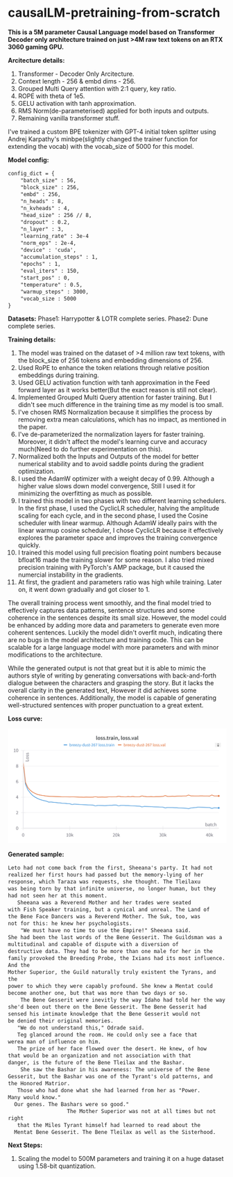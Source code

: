 # causalLM-pretraining-from-scratch

**This is a 5M parameter Causal Language model based on Transformer Decoder only architecture trained on just >4M raw text tokens on an RTX 3060 gaming GPU.**

**Arcitecture details:**
1. Transformer - Decoder Only Arcitecture.
2. Context length - 256 & embd dims - 256.
3. Grouped Multi Query attention with 2:1 query, key ratio.
4. ROPE with theta of 1e5.
5. GELU activation with tanh approximation.
6. RMS Norm(de-parameterised) applied for both inputs and outputs.
7. Remaining vanilla transformer stuff.

I've trained a custom BPE tokenizer with GPT-4 initial token splitter using Andrej Karpathy's minbpe(slightly changed the trainer function for extending the vocab) with the vocab_size of 5000 for this model.

**Model config:**

```
config_dict = {
    "batch_size" : 56,
    "block_size" : 256,
    "embd" : 256,
    "n_heads" : 8,
    "n_kvheads" : 4,
    "head_size" : 256 // 8,
    "dropout" : 0.2,
    "n_layer" : 3,
    "learning_rate" : 3e-4
    "norm_eps" : 2e-4,
    "device" : 'cuda',
    "accumulation_steps" : 1,
    "epochs" : 1,
    "eval_iters" : 150,
    "start_pos" : 0,
    "temperature" : 0.5,
    "warmup_steps" : 3000,
    "vocab_size : 5000
}
```

**Datasets:** Phase1: Harrypotter & LOTR complete series.
              Phase2: Dune complete series.

**Training details:**

1. The model was trained on the dataset of >4 million raw text tokens, with the block_size of 256 tokens and embedding dimensions of 256.
2. Used RoPE to enhance the token relations through relative position embeddings during training.
3. Used GELU activation function with tanh approximation in the Feed forward layer as it works better(But the exact reason is still not clear).
4. Implemented Grouped Multi Query attention for faster training. But I didn't see much difference in the training time as my model is too small.
5. I've chosen RMS Normalization because it simplifies the process by removing extra mean calculations, which has no impact, as mentioned in the paper.
6. I've de-parameterized the normalization layers for faster training. Moreover, it didn't affect the model's learning curve and accuracy much(Need to do further experimentation on this).
7. Normalized both the Inputs and Outputs of the model for better numerical stability and to avoid saddle points during the gradient optimization.
8. I used the AdamW optimizer with a weight decay of 0.99. Although a higher value slows down model convergence, Still I used it for minimizing the overfitting as much as possible.
9. I trained this model in two phases with two different learning schedulers. In the first phase, I used the CyclicLR scheduler, halving the amplitude scaling for each cycle, and in the second phase, I used the  Cosine scheduler with linear warmup. Although AdamW ideally pairs with the linear warmup cosine scheduler, I chose CyclicLR because it effectively explores the parameter space and improves the training convergence quickly.
10. I trained this model using full precision floating point numbers because bfloat16 made the training slower for some reason. I also tried mixed precision training with PyTorch's AMP package, but it caused the numercial instability in the gradients.
11. At first, the gradient and parameters ratio was high while training. Later on, it went down gradually and got closer to 1.

The overall training process went smoothly, and the final model tried to effectively captures data patterns, sentence structures and some coherence in the sentences despite its small size. However, the model could be enhanced by adding more data and parameters to generate even more coherent sentences. Luckily the model didn't overfit much, indicating there are no bugs in the model architecture and training code. This can be scalable for a large language model with more parameters and with minor modifications to the architecture.

While the generated output is not that great but it is able to mimic the authors style of writing by generating conversations with back-and-forth dialogue between the characters and grasping the story. But it lacks the overall clarity in the generated text, However it did achieves some coherence in sentences. Additionally, the model is capable of generating well-structured sentences with proper punctuation to a great extent.

**Loss curve:**

![Alt text](https://github.com/jagadeeshjr5/causalLM-pretraining-from-scratch/blob/6cdd9acf2881bd9c9c0e0d3dca407b66d2cf6fa9/phase1_loss_curve.png)

**Generated sample:**

```
Leto had not come back from the first, Sheeana's party. It had not
realized her first hours had passed but the memory-lying of her
response, which Taraza was requests, she thought. The Tleilaxu
was being torn by that infinite universe, no longer human, but they
had not seen her at this moment.
   Sheeana was a Reverend Mother and her trades were seated
with Fish Speaker training, but a cynical and unreal. The Land of
the Bene Face Dancers was a Reverend Mother. The Suk, too, was
not for this: he knew her psychologists.
    "We must have no time to use the Empire!" Sheeana said.
She had been the last words of the Bene Gesserit. The Guildsman was a
multitudinal and capable of dispute with a diversion of
destructive data. They had to be more than one male for her in the
family provoked the Breeding Probe, the Ixians had its most influence. And the
Mother Superior, the Guild naturally truly existent the Tyrans, and the
power to which they were capably profound. She knew a Mentat could
become another one, but that was more than two days or so.
    The Bene Gesserit were inevitly the way Idaho had told her the way
she'd been out there on the Bene Gesserit. The Bene Gesserit had
sensed his intimate knowledge that the Bene Gesserit would not
be denied their original memories.
   "We do not understand this," Odrade said.
   Teg glanced around the room. He could only see a face that
werea man of influence on him.
   The prize of her face flowed over the desert. He knew, of how
that would be an organization and not association with that
danger, is the future of the Bene Tleilax and the Bashar.
    She saw the Bashar in his awareness: The universe of the Bene
Gesserit, but the Bashar was one of the Tyrant's old patterns, and
the Honored Matrior.
   Those who had done what she had learned from her as "Power.
Many would know."
  Our genes. The Bashars were so good."
                   The Mother Superior was not at all times but not right
   that the Miles Tyrant himself had learned to read about the
  Mentat Bene Gesserit. The Bene Tleilax as well as the Sisterhood.
```

**Next Steps:**
1. Scaling the model to 500M parameters and training it on a huge dataset using 1.58-bit quantization.
